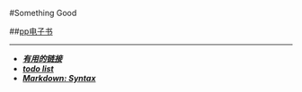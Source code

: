 #Something Good

##[pp电子书](http://www.ppurl.com)

---------------------------------
* ***[有用的链接](/useful-link/links.md)***
* ***[todo list](/todo/list.md)***
* ***[Markdown: Syntax](http://daringfireball.net/projects/markdown/syntax)***
